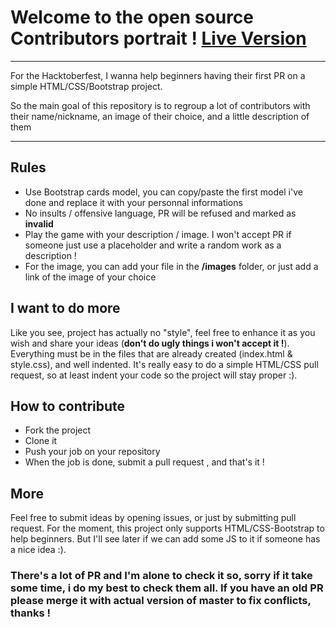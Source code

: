 # Welcome to the open source Contributors portrait ! [Live Version](https://mattcrl.github.io/Contributors-portraits/index.html)
------
For the Hacktoberfest, I wanna help beginners having their first PR on a simple HTML/CSS/Bootstrap project.

So the main goal of this repository is to regroup a lot of contributors with their name/nickname, an image of their choice, and a little description of them

-----
## Rules
- Use Bootstrap cards model, you can copy/paste the first model i've done and replace it with your personnal informations
- No insults / offensive language, PR will be refused and marked as **invalid**
- Play the game with your description / image. I won't accept PR if someone just use a placeholder and write a random work as a description !
- For the image, you can add your file in the **/images** folder, or just add a link of the image of your choice

## I want to do more
Like you see, project has actually no "style", feel free to enhance it as you wish and share your ideas (**don't do ugly things i won't accept it !**). Everything must be in the files that are already created (index.html & style.css), and well indented.
It's really easy to do a simple HTML/CSS pull request, so at least indent your code so the project will stay proper :).

## How to contribute
- Fork the project
- Clone it
- Push your job on your repository
- When the job is done, submit a pull request , and that's it !

## More 
Feel free to submit ideas by opening issues, or just by submitting pull request. For the moment, this project only supports HTML/CSS-Bootstrap to help beginners. But I'll see later if we can add some JS to it if someone has a nice idea :).

### There's a lot of PR and I'm alone to check it so, sorry if it take some time, i do my best to check them all. If you have an old PR please merge it with actual version of master to fix conflicts, thanks !
